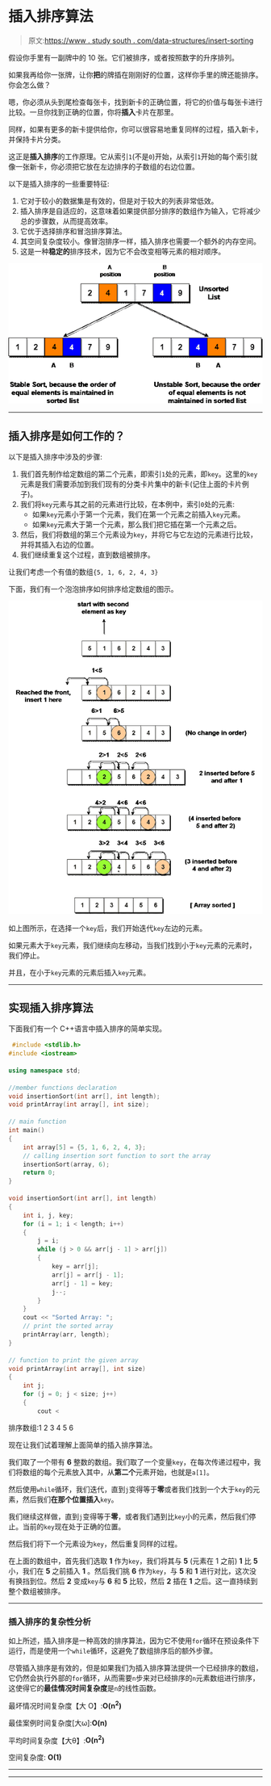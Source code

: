 # 插入排序算法

> 原文:[https://www . study south . com/data-structures/insert-sorting](https://www.studytonight.com/data-structures/insertion-sorting)

假设你手里有一副牌中的 10 张。它们被排序，或者按照数字的升序排列。

如果我再给你一张牌，让你**把**的牌插在刚刚好的位置，这样你手里的牌还能排序。你会怎么做？

嗯，你必须从头到尾检查每张卡，找到新卡的正确位置，将它的价值与每张卡进行比较。一旦你找到正确的位置，你将**插入**卡片在那里。

同样，如果有更多的新卡提供给你，你可以很容易地重复同样的过程，插入新卡，并保持卡片分类。

这正是**插入排序**的工作原理。它从索引`1`(不是`0`)开始，从索引`1`开始的每个索引就像一张新卡，你必须把它放在左边排序的子数组的右边位置。

以下是插入排序的一些重要特征:

1.  它对于较小的数据集是有效的，但是对于较大的列表非常低效。
2.  插入排序是自适应的，这意味着如果提供部分排序的数组作为输入，它将减少总的步骤数，从而提高效率。
3.  它优于选择排序和冒泡排序算法。
4.  其空间复杂度较小。像冒泡排序一样，插入排序也需要一个额外的内存空间。
5.  这是一种**稳定的**排序技术，因为它不会改变相等元素的相对顺序。

![How stable sort works](img/e206c0b3cab64fed5fb3eacef5b0e99c.png)

* * *

## 插入排序是如何工作的？

以下是插入排序中涉及的步骤:

1.  我们首先制作给定数组的第二个元素，即索引`1`处的元素，即`key`。这里的`key`元素是我们需要添加到我们现有的分类卡片集中的新卡(记住上面的卡片例子)。
2.  我们将`key`元素与其之前的元素进行比较，在本例中，索引`0`处的元素:
    *   如果`key`元素小于第一个元素，我们在第一个元素之前插入`key`元素。
    *   如果`key`元素大于第一个元素，那么我们把它插在第一个元素之后。
3.  然后，我们将数组的第三个元素设为`key`，并将它与它左边的元素进行比较，并将其插入右边的位置。
4.  我们继续重复这个过程，直到数组被排序。

让我们考虑一个有值的数组`{5, 1, 6, 2, 4, 3}`

下面，我们有一个泡泡排序如何排序给定数组的图示。

![Insertion Sort algorithm pictorial representation](img/268764e54e6ac9af38a961cd6dee0ea7.png)

如上图所示，在选择一个`key`后，我们开始迭代`key`左边的元素。

如果元素大于`key`元素，我们继续向左移动，当我们找到小于`key`元素的元素时，我们停止。

并且，在小于`key`元素的元素后插入`key`元素。

* * *

## 实现插入排序算法

下面我们有一个 C++语言中插入排序的简单实现。

```cpp
 #include <stdlib.h>
#include <iostream>

using namespace std;

//member functions declaration
void insertionSort(int arr[], int length);
void printArray(int array[], int size);

// main function
int main() 
{
	int array[5] = {5, 1, 6, 2, 4, 3};
	// calling insertion sort function to sort the array
	insertionSort(array, 6);
	return 0;
}

void insertionSort(int arr[], int length) 
{
	int i, j, key;
	for (i = 1; i < length; i++) 
	{
		j = i;
 		while (j > 0 && arr[j - 1] > arr[j]) 
 		{
 			key = arr[j];
 			arr[j] = arr[j - 1];
 			arr[j - 1] = key;
 			j--;
 		}
	}
	cout << "Sorted Array: ";
	// print the sorted array
	printArray(arr, length);
}

// function to print the given array 
void printArray(int array[], int size)
{ 
 	int j;
	for (j = 0; j < size; j++)
	{
 		cout <
```

排序数组:1 2 3 4 5 6

现在让我们试着理解上面简单的插入排序算法。

我们取了一个带有 **6** 整数的数组。我们取了一个变量`key`，在每次传递过程中，我们将数组的每个元素放入其中，从**第二个**元素开始，也就是`a[1]`。

然后使用`while`循环，我们迭代，直到`j`变得等于**零**或者我们找到一个大于`key`的元素，然后我们**在那个位置插入**`key`。

我们继续这样做，直到`j`变得等于**零**，或者我们遇到比`key`小的元素，然后我们停止。当前的`key`现在处于正确的位置。

然后我们将下一个元素设为`key`，然后重复同样的过程。

在上面的数组中，首先我们选取 **1** 作为`key`，我们将其与 **5** (元素在 1 之前) **1** 比 **5** 小，我们在 **5** 之前插入 **1** 。然后我们挑 **6** 作为`key`，与 **5** 和 **1** 进行对比，这次没有换挡到位。然后 **2** 变成`key`与 **6** 和 **5** 比较，然后 **2** 插在 **1** 之后。这一直持续到整个数组被排序。

* * *

### 插入排序的复杂性分析

如上所述，插入排序是一种高效的排序算法，因为它不使用`for`循环在预设条件下运行，而是使用一个`while`循环，这避免了数组排序后的额外步骤。

尽管插入排序是有效的，但是如果我们为插入排序算法提供一个已经排序的数组，它仍然会执行外部的`for`循环，从而需要`n`步来对已经排序的`n`元素数组进行排序，这使得它的**最佳情况时间复杂度**是`n`的线性函数。

最坏情况时间复杂度【大 O】:**O(n<sup>2</sup>)**

最佳案例时间复杂度[大ω]:**O(n)**

平均时间复杂度【大θ】:**O(n<sup>2</sup>)**

空间复杂度: **O(1)**

* * *

* * *